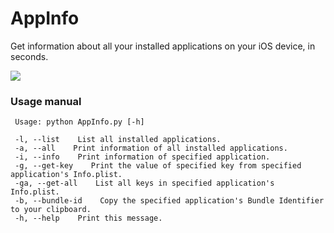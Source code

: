 # AppInfo
Get information about all your installed applications on your iOS device, in seconds.


![](https://i.imgur.com/ioXTU3r.gif)

### Usage manual
```
 Usage: python AppInfo.py [-h]

 -l, --list    List all installed applications.
 -a, --all    Print information of all installed applications.
 -i, --info    Print information of specified application.
 -g, --get-key    Print the value of specified key from specified application's Info.plist.
 -ga, --get-all    List all keys in specified application's Info.plist.
 -b, --bundle-id    Copy the specified application's Bundle Identifier to your clipboard.
 -h, --help    Print this message.
